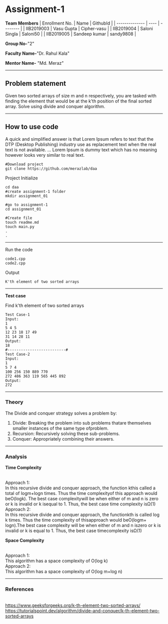 # Assignment-1

**Team Members**
|   Enrollment No.  |   Name   | GithubId |
|   --------------  |   ----   | -------- |
|    IIB2019003  |   Vasu Gupta | Cipher-vasu |
|    IIB2019004  |   Saloni Singla | Saloni50 | 
|    IIB2019005  |   Sandeep kumar | sandy9808  |

**Group No-**"2"

**Faculty Name-**"Dr. Rahul Kala"

**Mentor Name-** "Md. Meraz"

---
## Problem statement
Given two sorted arrays of size m and n respectively, you are tasked with finding the element that would be at the k’th position of the final sorted array. Solve using divide and conquer algorithm.

---
## How to use code
A quick and simplified answer is that Lorem Ipsum refers to text that the DTP (Desktop Publishing) industry use as replacement text when the real text is not available. ... Lorem Ipsum is dummy text which has no meaning however looks very similar to real text.
```
#Download project
git clone https://github.com/merazlab/daa 
```
Project Initialize 
```
cd daa
#create assignment-1 folder
mkdir assignment_01

#go to assignment-1
cd assignment_01

#Create file
touch readme.md
touch main.py
.
.
```
---

Run the code
```
code1.cpp
code2.cpp
```
Output
```
K'th element of two sorted arrays
```
---

**Test case**

Find k'th element of two sorted arrays
```
Test Case-1
Input:
1
5 4 5
12 23 18 17 49
31 14 28 11
Output:
18
#--------------------------#
Test Case-2
Input:
1                                                                                                                                               
5 7 4                                                                                                                                           
100 256 150 889 770                                                                                                                             
272 486 363 119 565 445 892                                                                                                                     
Output:
272
```

---

### Theory
The Divide and conquer strategy solves a problem by:
1)  Divide:  Breaking  the  problem  into  sub  problems  thatare  themselves  smaller  instances  of  the  same  type  ofproblem.
2)  Recursion: Recursively solving these sub-problems.
3)  Conquer: Appropriately combining their answers.
---

### Analysis

**Time Complexity**

</br>Approach 1:
</br>In this recursive divide and conquer approach, the function kthis called a total of logm+logn times. Thus the time complexityof this approach would beO(logk). The best case complexitywill be when either of m and n is zero or k is invalid or k isequal to 1. Thus, the best case time complexity isΩ(1)
</br>Approach 2:
</br>In  this  recursive  divide  and  conquer  approach,  the  functionkth  is  called  log  k  times.  Thus  the  time  complexity  of  thisapproach would beO(logm+ logn).The  best  case  complexity  will  be  when  either  of  m  and  n  iszero or k is invalid or k is equal to 1. Thus, the best case timecomplexity isΩ(1)

**Space Complexity**

</br>
Approach 1:
</br>
This algorithm has a space complexity of O(log k)
</br>
Approach 2:
</br>
This algorithm has a space complexity of O(log m+log n)

---

### References

</br>https://www.geeksforgeeks.org/k-th-element-two-sorted-arrays/
</br>https://tutorialspoint.dev/algorithm/divide-and-conquer/k-th-element-two-sorted-arrays
